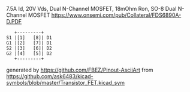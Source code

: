 7.5A Id, 20V Vds, Dual N-Channel MOSFET, 18mOhm Ron, SO-8
Dual N-Channel MOSFET
https://www.onsemi.com/pub/Collateral/FDS6890A-D.PDF


	   +---------+
	S1 |[1]   [8]| D1
	G1 |[2]   [7]| D1
	S2 |[3]   [6]| D2
	G2 |[4]   [5]| D2
	   +---------+


generated by https://github.com/FBEZ/Pinout-AsciiArt from https://github.com/ask6483/kicad-symbols/blob/master/Transistor_FET.kicad_sym